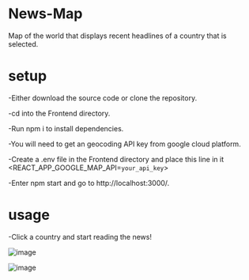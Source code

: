 # News-Map

Map of the world that displays recent headlines of a country that is selected.


# setup

-Either download the source code or clone the repository.

-cd into the Frontend directory.

-Run npm i to install dependencies.

-You will need to get an geocoding API key from google cloud platform.

-Create a .env file in the Frontend directory and place this line in it <REACT_APP_GOOGLE_MAP_API=`your_api_key`> 

-Enter npm start and go to http://localhost:3000/.

# usage

-Click a country and start reading the news!

![image](https://user-images.githubusercontent.com/66486863/132235510-a41c241c-9108-4517-843a-dc2c5721573e.png)

![image](https://user-images.githubusercontent.com/66486863/132236277-78fc773d-a859-494e-a21a-927aead8a45b.png)

